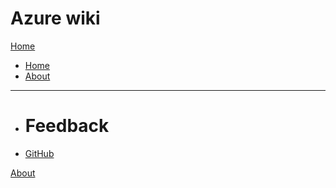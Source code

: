 # Azure wiki

[Home]()

  * [Home](index.md)
  * [About](index.md)
  - - - -
  * # Feedback
  * [GitHub](https://github.com/UnoSD/unosd.github.io/issues)

[About](index.md)

<link rel="stylesheet" type="text/css" href="/bootstrap.min.css"></style>
